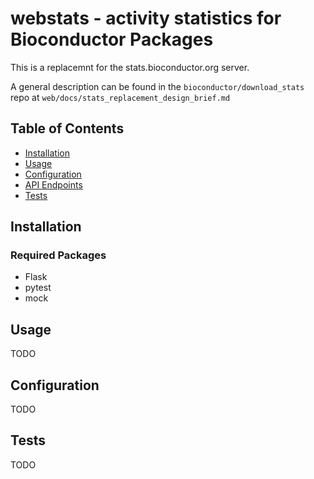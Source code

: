
# webstats - activity statistics for Bioconductor Packages

This is a replacemnt for the stats.bioconductor.org server.

A general description can be found in the `bioconductor/download_stats` repo at
`web/docs/stats_replacement_design_brief.md`

## Table of Contents

- [Installation](#installation)
- [Usage](#usage)
- [Configuration](#configuration)
- [API Endpoints](#api-endpoints)
- [Tests](#tests)

## Installation

### Required Packages

- Flask
- pytest
- mock

## Usage
TODO 
## Configuration

TODO

## Tests

TODO